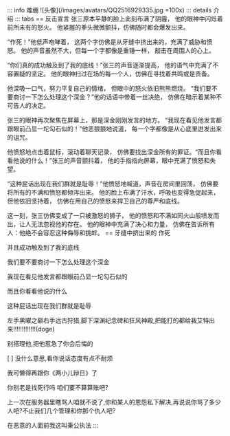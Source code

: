 ::: info 难绷
![头像](/images/avatars/QQ2516929335.jpg =100x)
::: details 介绍
::: tabs
== 反击宣言
张三原本平静的脸上此刻布满了阴霾，
他的眼神中闪烁着前所未有的怒火。
他紧握的拳头微微颤抖，仿佛随时都会爆发出来。

“作死！”他低声咆哮着，
这两个字仿佛是从牙缝中挤出来的，充满了威胁和愤怒。
他的声音虽然不大，但每一个字都像是重锤一样，
敲击在周围人的心上。

“你们真的成功触及到了我的底线！”张三的声音逐渐提高，
他的语气中充满了不容置疑的坚定。
他的眼神扫过在场的每一个人，仿佛在寻找着共鸣或是责备。

他深吸一口气，努力平复自己的情绪，
但眼中的怒火依旧熊熊燃烧。
“我们要不要商讨一下怎么处理这个深金？”他的话语中带着一丝决绝，
仿佛在暗示着某种不可告人的决定。

张三的眼神再次聚焦在屏幕上，那是深金刚刚发言的地方。
“我现在看见他发言都跟眼前凸显一坨勾石似的！”他恶狠狠地说道，
每一个字都像是从心底里迸发出来的诅咒。

他愤怒地点击着鼠标，滚动着聊天记录，
仿佛要找出深金所有的罪证。“而且你看看他说的什么！”张三的声音颤抖着，
他的手指指向屏幕，眼中充满了愤怒和失望。

“这种屁话出现在我们群就是耻辱！”他愤怒地喊道，声音在房间里回荡，
仿佛要将所有的不满和愤怒都倾泻出来。
他的脸上布满了汗水，呼吸也变得急促起来，但他依旧坚持着，
仿佛在用自己的愤怒来捍卫自己的尊严和底线。

这一刻，张三仿佛变成了一只被激怒的狮子，
他的愤怒和不满如同火山般喷发而出，让人无法忽视他的存在。
他的眼神中充满了决心和力量，
仿佛在告诉所有人：他绝不会容忍这种侮辱和挑衅。
== 牙缝中挤出来的
作死

并且成功触及到了我的底线

我们要不要商讨一下怎么处理这个深金

我现在看见他发言都跟眼前凸显一坨勾石似的

而且你看看他说的什么

这种屁话出现在我们群就是耻辱

左手黑曜之巅右手远古狩猎,脚下深渊纪念碑和狂风神殿,把能打的都给我艾特出来!!!!!!!!!!!!!(doge)

别搭理他,把他惹急了你会后悔的

[ ] 没什么意思,看你说话态度有点不耐烦

我可懒得再跟你《两小儿辩日》了

你别老是找死行吗
咱们要不算算账吧?

上一次在服务器里瞎骂人咱就不说了,你和某人的恩怨私下解决,再说说你骂了多少人吧?不止我们几个管理和你那个仇人吧?

在恶意的人面前我这叫秉公执法
:::